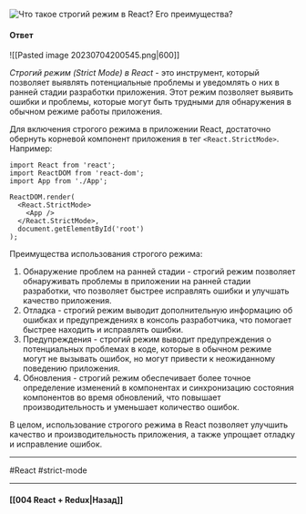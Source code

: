 ![Что такое строгий режим в React? Его преимущества?](https://youtu.be/81yRgVQ1ciM?t=469)

#### Ответ

![[Pasted image 20230704200545.png|600]]

*Строгий режим (Strict Mode) в React* - это инструмент, который позволяет выявлять потенциальные проблемы и уведомлять о них в ранней стадии разработки приложения. Этот режим позволяет выявить ошибки и проблемы, которые могут быть трудными для обнаружения в обычном режиме работы приложения.

Для включения строгого режима в приложении React, достаточно обернуть корневой компонент приложения в тег `<React.StrictMode>`. Например:

```
import React from 'react';
import ReactDOM from 'react-dom';
import App from './App';

ReactDOM.render(
  <React.StrictMode>
    <App />
  </React.StrictMode>,
  document.getElementById('root')
);
```

Преимущества использования строгого режима:
1. Обнаружение проблем на ранней стадии - строгий режим позволяет обнаруживать проблемы в приложении на ранней стадии разработки, что позволяет быстрее исправлять ошибки и улучшать качество приложения.
2. Отладка - строгий режим выводит дополнительную информацию об ошибках и предупреждениях в консоль разработчика, что помогает быстрее находить и исправлять ошибки.
3. Предупреждения - строгий режим выводит предупреждения о потенциальных проблемах в коде, которые в обычном режиме могут не вызывать ошибок, но могут привести к неожиданному поведению приложения.
4. Обновления - строгий режим обеспечивает более точное определение изменений в компонентах и синхронизацию состояния компонентов во время обновлений, что повышает производительность и уменьшает количество ошибок.

В целом, использование строгого режима в React позволяет улучшить качество и производительность приложения, а также упрощает отладку и исправление ошибок.

____
#React #strict-mode 

____

#### [[004 React + Redux|Назад]]